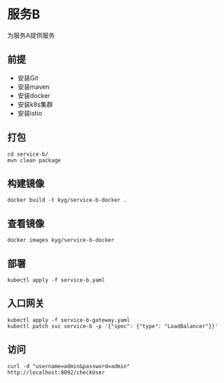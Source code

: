 # 服务B
为服务A提供服务

## 前提
- 安装Git
- 安装maven
- 安装docker
- 安装k8s集群
- 安装istio

## 打包
```
cd service-b/
mvn clean package
```

## 构建镜像
```
docker build -t kyg/service-b-docker .
```

## 查看镜像
```
docker images kyg/service-b-docker
```

## 部署
```
kubectl apply -f service-b.yaml
```

## 入口网关
```
kubectl apply -f service-b-gateway.yaml
kubectl patch svc service-b -p '{"spec": {"type": "LoadBalancer"}}'
```

## 访问
```
curl -d "username=admin&password=admin" http://localhost:8092/checkUser
```